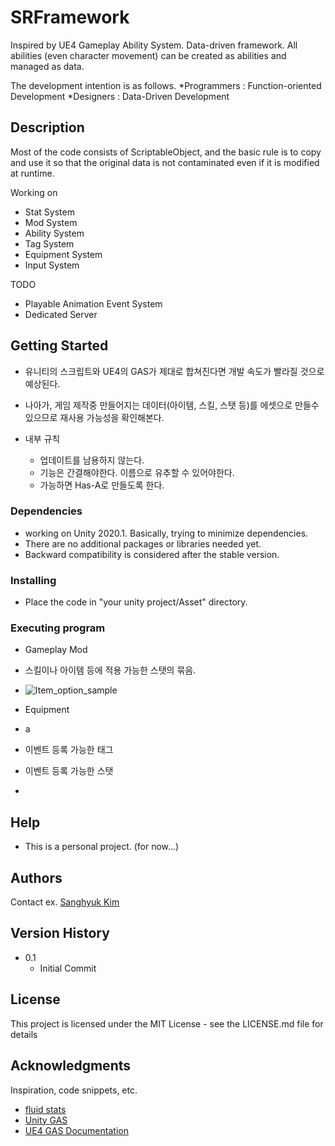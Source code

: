 # SRFramework

Inspired by UE4 Gameplay Ability System.
Data-driven framework. All abilities (even character movement) can be created as abilities and managed as data.

The development intention is as follows.
   *Programmers : Function-oriented Development
   *Designers : Data-Driven Development

## Description

Most of the code consists of ScriptableObject,
and the basic rule is to copy and use it so that the original data is not contaminated even if it is modified at runtime.

Working on
* Stat System
* Mod System
* Ability System
* Tag System
* Equipment System
* Input System

TODO
* Playable Animation Event System
* Dedicated Server

## Getting Started
* 유니티의 스크립트와 UE4의 GAS가 제대로 합쳐진다면 개발 속도가 빨라질 것으로 예상된다.
* 나아가, 게임 제작중 만들어지는 데이터(아이템, 스킬, 스탯 등)를 에셋으로 만들수 있으므로 재사용 가능성을 확인해본다.

* 내부 규칙
   * 업데이트를 남용하지 않는다.
   * 기능은 간결해야한다. 이름으로 유추할 수 있어야한다.
   * 가능하면 Has-A로 만들도록 한다.

### Dependencies

* working on Unity 2020.1. Basically, trying to minimize dependencies.
* There are no additional packages or libraries needed yet.
* Backward compatibility is considered after the stable version.

### Installing

* Place the code in "your unity project/Asset" directory.

### Executing program

* Gameplay Mod
* 스킬이나 아이템 등에 적용 가능한 스탯의 묶음.
* ![Item_option_sample](https://user-images.githubusercontent.com/10418598/161435006-26ff52d0-275c-4ea1-9b3d-2bebfc038303.gif)

* Equipment
* a

* 이벤트 등록 가능한 태그

* 이벤트 등록 가능한 스탯

* 


## Help

* This is a personal project. (for now...)

## Authors

Contact
ex. [Sanghyuk Kim](mailto:kshhaja@gmail.com)

## Version History

* 0.1
    * Initial Commit

## License

This project is licensed under the MIT License - see the LICENSE.md file for details

## Acknowledgments

Inspiration, code snippets, etc.
* [fluid stats](https://github.com/ashblue/fluid-stats)
* [Unity GAS](https://github.com/sjai013/unity-gameplay-ability-system)
* [UE4 GAS Documentation](https://github.com/tranek/GASDocumentation)
